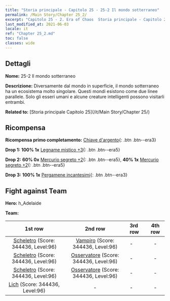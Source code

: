 ```yaml
---
title: "Storia principale - Capitolo 25 - 25-2 Il mondo sotterraneo"
permalink: /Main Story/Chapter 25_2/
excerpt: "Capitolo 25 - 2. Era of Chaos  Storia principale - Capitolo 25_2. 25-2 Il mondo sotterraneo"
last_modified_at: 2021-06-03
locale: it
ref: "Chapter 25_2.md"
toc: false
classes: wide
---
```


## Dettagli

 **Nome:** 25-2 Il mondo sotterraneo

 **Descrizione:** Diversamente dal mondo in superficie, il mondo sotterraneo ha un ecosistema molto singolare. Questi mondi esistono come due linee parallele. Solo gli esseri umani e alcune creature intelligenti possono visitarli entrambi.

 **Related to:** [Storia principale Capitolo 25](/it/Main Story/Chapter 25/)

## Ricompensa

 **Ricompensa primo completamento:** [Chiave d'argento](/ItemsIT/con_693/){: .btn .btn--era3}

 **Drop 1:** **100% 1x** [Legname mistico +3](/ItemsIT/mat_83/){: .btn .btn--era5}

 **Drop 2:** **60% 0x** [Mercurio segreto +2](/ItemsIT/mat_77/){: .btn .btn--era5}, **40% 1x** [Mercurio segreto +2](/ItemsIT/mat_77/){: .btn .btn--era5}

 **Drop 3:** **100% 1x** [Pergamene incantesimi](/ItemsIT/con_694/){: .btn .btn--era3}


## Fight against Team
 **Hero:** h_Adelaide

 **Team:**


  | 1st row | 2nd row | 3rd row | 4th row |
  |:----:|:----:|:----|:----:|
  | [Scheletro](/it/units/Skeleton/) (Score: 344436, Level:96)  | [Vampiro](/it/units/Vampire/) (Score: 344436, Level:96)  | - | - |
  | [Scheletro](/it/units/Skeleton/) (Score: 344436, Level:96)  | [Osservatore](/it/units/Beholder/) (Score: 344436, Level:96)  | - | - |
  | [Scheletro](/it/units/Skeleton/) (Score: 344436, Level:96)  | [Osservatore](/it/units/Beholder/) (Score: 344436, Level:96)  | - | - |
  | [Lich](/it/units/Lich/) (Score: 344436, Level:96)  | - | - | - |


